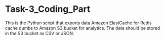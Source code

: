 # Task-3_Coding_Part

This is the Python script that exports data Amazon ElastCache for Redis cache dumbs to Amazon S3 bucket for analytics. The data should be stored in the S3 bucket as CSV or JSON.
